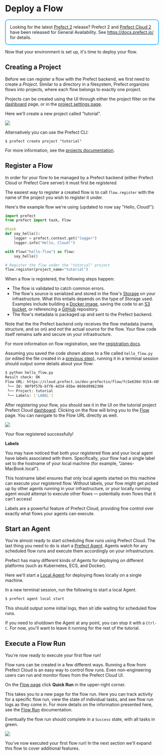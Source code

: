 # Deploy a Flow

<div style="border: 2px solid #27b1ff; border-radius: 10px; padding: 1em;">
Looking for the latest <a href="https://docs.prefect.io/">Prefect 2</a> release? Prefect 2 and <a href="https://app.prefect.cloud">Prefect Cloud 2</a> have been released for General Availability. See <a href="https://docs.prefect.io/">https://docs.prefect.io/</a> for details.
</div>

Now that your environment is set up, it's time to deploy your flow.

## Creating a Project

Before we can register a flow with the Prefect backend, we first need to create
a _Project_. Similar to a directory in a filesystem, Prefect organizes flows
into projects, where each flow belongs to exactly one project.

Projects can be created using the UI through either the project filter on the
[dashboard](/orchestration/ui/dashboard) page, or in the [project settings
page](/orchestration/ui/team-settings.md#projects).

Here we'll create a new project called "tutorial".

![](/orchestration/tutorial/create-project.png)

Alternatively you can use the Prefect CLI:

```
$ prefect create project "tutorial"
```

For more information, see the [projects documentation](/orchestration/concepts/projects.md).

## Register a Flow

In order for your flow to be managed by a Prefect backend (either Prefect Cloud or
Prefect Core server) it must first be _registered_.

The easiest way to register a created flow is to call `flow.register` with the
name of the project you wish to register it under.

Here's the example flow we're using (updated to now say "Hello, Cloud!"):

```python
import prefect
from prefect import task, Flow

@task
def say_hello():
    logger = prefect.context.get("logger")
    logger.info("Hello, Cloud!")

with Flow("hello-flow") as flow:
    say_hello()

# Register the flow under the "tutorial" project
flow.register(project_name="tutorial")
```

When a flow is registered, the following steps happen:

- The flow is validated to catch common errors.
- The flow's source is serialized and stored in the flow's
  [Storage](/orchestration/flow_config/storage.md) on your infrastructure.
  What this entails depends on the type of Storage used. Examples include building a
  [Docker image](/orchestration/flow_config/storage.md#docker), saving the code
  to an [S3 bucket](/orchestration/flow_config/storage.md#aws-s3), or
  referencing a [GitHub](/orchestration/flow_config/storage.md#github)
  repository.
- The flow's metadata is packaged up and sent to the Prefect backend.

Note that the the Prefect backend only receives the flow metadata (name,
structure, and so on) and _not_ the actual source for the flow. Your flow code
itself remains safe and secure on your infrastructure.

For more information on flow registration, see the [registration docs](/orchestration/concepts/flows.md#registration).

Assuming you saved the code shown above to a file called `hello_flow.py` (or edited the file created in a [previous step](/orchestration/getting-started/basic-core-flow.html)), running it in a terminal session should output some details about your flow:

```bash
$ python hello_flow.py
Result check: OK
Flow URL: https://cloud.prefect.io/dev-prefectio/flow/fc5e630d-9154-489d-98d4-ea6ffabb9ca0
 └── ID: 90f9f57b-bff6-4d34-85be-8696d9982306
 └── Project: tutorial
 └── Labels: ['LABEL']
```

After registering your flow, you should see it in the UI on the tutorial
project Prefect Cloud [dashboard](/orchestration/ui/dashboard.md). Clicking on the flow
will bring you to the [Flow](/orchestration/ui/flow.md) page. You can
navigate to the Flow URL directly as well.

![](/orchestration/tutorial/hello-flow-page.png)

Your flow registered successfully!

**Labels**

You may have noticed that both your registered flow and your local agent have labels associated with them. Specifically, your flow had a single label set to the hostname of your local machine (for example, "Janes-MacBook.local"). 

This hostname label ensures that only local agents started on this machine can execute your registered flow. Without labels, your flow might get picked up by other agents running in your infrastructure, or your locally running agent would attempt to execute other flows &mdash; potentially even flows that it can't access!

Labels are a powerful feature of Prefect Cloud, providing fine control over exactly what flows your agents can execute. 

## Start an Agent

You're almost ready to start scheduling flow runs using Prefect Cloud.
The last thing you need to do is start a [Prefect Agent](/orchestration/agents/overview.md). Agents watch for any scheduled flow runs and execute them accordingly on your infrastructure.

Prefect has many different kinds of Agents for deploying on different platforms (such as Kubernetes, ECS, and Docker). 

Here we'll start a [Local Agent](/orchestration/agents/local.md) for deploying flows locally on a single
machine.

In a new terminal session, run the following to start a local Agent.

```bash
$ prefect agent local start
```

This should output some initial logs, then sit idle waiting for scheduled flow
runs. 

If you need to shutdown the Agent at any point, you can stop it with a
`Ctrl-C`. For now, you'll want to leave it running for the rest of the
tutorial.

## Execute a Flow Run

You're now ready to execute your first flow run!

Flow runs can be created in a few different ways. Running a flow from Prefect Cloud is an easy way to control flow runs. Even non-engineering users can run and monitor flows from the Prefect Cloud UI.

On the [Flow page](/orchestration/ui/flow.md) click **Quick Run** in the
upper-right corner.

This takes you to a new page for the flow run. Here you can track
activity for a specific flow run, view the state of individual tasks, and see
flow run logs as they come in. For more details on the information presented
here, see the [Flow Run](/orchestration/ui/flow-run.md) documentation.

Eventually the flow run should complete in a `Success` state, with all tasks in
green.

![](/orchestration/tutorial/hello-flow-run-page.png)

You've now executed your first flow run! In the next section we'll expand this
flow to cover additional features.
